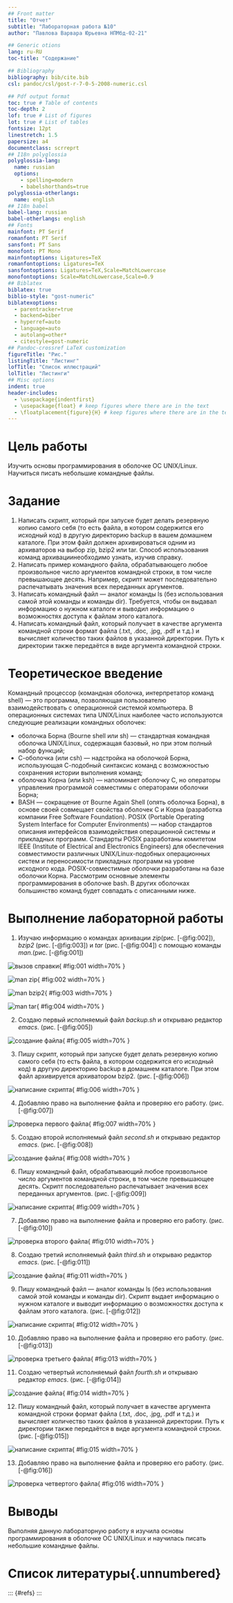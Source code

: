 ```yaml
---
## Front matter
title: "Отчет"
subtitle: "Лабораторная работа №10"
author: "Павлова Варвара Юрьевна НПМбд-02-21"

## Generic otions
lang: ru-RU
toc-title: "Содержание"

## Bibliography
bibliography: bib/cite.bib
csl: pandoc/csl/gost-r-7-0-5-2008-numeric.csl

## Pdf output format
toc: true # Table of contents
toc-depth: 2
lof: true # List of figures
lot: true # List of tables
fontsize: 12pt
linestretch: 1.5
papersize: a4
documentclass: scrreprt
## I18n polyglossia
polyglossia-lang:
  name: russian
  options:
	- spelling=modern
	- babelshorthands=true
polyglossia-otherlangs:
  name: english
## I18n babel
babel-lang: russian
babel-otherlangs: english
## Fonts
mainfont: PT Serif
romanfont: PT Serif
sansfont: PT Sans
monofont: PT Mono
mainfontoptions: Ligatures=TeX
romanfontoptions: Ligatures=TeX
sansfontoptions: Ligatures=TeX,Scale=MatchLowercase
monofontoptions: Scale=MatchLowercase,Scale=0.9
## Biblatex
biblatex: true
biblio-style: "gost-numeric"
biblatexoptions:
  - parentracker=true
  - backend=biber
  - hyperref=auto
  - language=auto
  - autolang=other*
  - citestyle=gost-numeric
## Pandoc-crossref LaTeX customization
figureTitle: "Рис."
listingTitle: "Листинг"
lofTitle: "Список иллюстраций"
lolTitle: "Листинги"
## Misc options
indent: true
header-includes:
  - \usepackage{indentfirst}
  - \usepackage{float} # keep figures where there are in the text
  - \floatplacement{figure}{H} # keep figures where there are in the text
---
```


# Цель работы

Изучить основы программирования в оболочке ОС UNIX/Linux. Научиться писать небольшие командные файлы.

# Задание

1. Написать скрипт, который при запуске будет делать резервную копию самого себя (то
есть файла, в котором содержится его исходный код) в другую директорию backup
в вашем домашнем каталоге. При этом файл должен архивироваться одним из архиваторов на выбор zip, bzip2 или tar. Способ использования команд архивациинеобходимо узнать, изучив справку.
2. Написать пример командного файла, обрабатывающего любое произвольное число аргументов командной строки, в том числе превышающее десять. Например, скрипт может последовательно распечатывать значения всех переданных аргументов.
3. Написать командный файл — аналог команды ls (без использования самой этой команды и команды dir). Требуется, чтобы он выдавал информацию о нужном каталоге и выводил информацию о возможностях доступа к файлам этого каталога.
4. Написать командный файл, который получает в качестве аргумента командной строки формат файла (.txt, .doc, .jpg, .pdf и т.д.) и вычисляет количество таких файлов в указанной директории. Путь к директории также передаётся в виде аргумента командной строки.

# Теоретическое введение

Командный процессор (командная оболочка, интерпретатор команд shell) — это программа, позволяющая пользователю взаимодействовать с операционной системой компьютера. В операционных системах типа UNIX/Linux наиболее часто используются следующие реализации командных оболочек:
- оболочка Борна (Bourne shell или sh) — стандартная командная оболочка UNIX/Linux, содержащая базовый, но при этом полный набор функций;
- С-оболочка (или csh) — надстройка на оболочкой Борна, использующая С-подобный синтаксис команд с возможностью сохранения истории выполнения команд;
- оболочка Корна (или ksh) — напоминает оболочку С, но операторы управления программой совместимы с операторами оболочки Борна;
- BASH — сокращение от Bourne Again Shell (опять оболочка Борна), в основе своей совмещает свойства оболочек С и Корна (разработка компании Free Software Foundation).
POSIX (Portable Operating System Interface for Computer Environments) — набор стандартов описания интерфейсов взаимодействия операционной системы и прикладных программ.
Стандарты POSIX разработаны комитетом IEEE (Institute of Electrical and Electronics Engineers) для обеспечения совместимости различных UNIX/Linux-подобных операционных систем и переносимости прикладных программ на уровне исходного кода. POSIX-совместимые оболочки разработаны на базе оболочки Корна.
Рассмотрим основные элементы программирования в оболочке bash. В других оболочках большинство команд будет совпадать с описанными ниже.

# Выполнение лабораторной работы

1. Изучаю информацию о командах архивации *zip*(рис. [-@fig:002]), *bzip2* (рис. [-@fig:003]) и *tar*  (рис. [-@fig:004]) с помощью команды *man*.(рис. [-@fig:001])

![вызов справки](img/1.png){ #fig:001 width=70% }


![man zip](img/2.png){ #fig:002 width=70% }


![man bzip2](img/3.png){ #fig:003 width=70% }


![man tar](img/4.png){ #fig:004 width=70% }

2. Создаю первый исполняемый файл *backup.sh* и открываю редактор *emacs*. (рис. [-@fig:005])

![создание файла](img/5.png){ #fig:005 width=70% }

3. Пишу скрипт, который при запуске будет делать резервную копию самого себя (то есть файла, в котором содержится его исходный код) в другую директорию backup в домашнем каталоге. При этом файл архивируется архиватором bzip2. (рис. [-@fig:006])

![написание скрипта](img/6.png){ #fig:006 width=70% }

4. Добавляю право на выполнение файла и проверяю его работу. (рис. [-@fig:007])

![проверка первого файла](img/7.png){ #fig:007 width=70% }

5. Создаю второй исполняемый файл *second.sh* и открываю редактор *emacs*. (рис. [-@fig:008])

![создание файла](img/8.png){ #fig:008 width=70% }

6. Пишу командный файл, обрабатывающий любое произвольное число аргументов командной строки, в том числе превышающее десять. Скрипт последовательно распечатывает значения всех переданных аргументов. (рис. [-@fig:009])

![написание скрипта](img/9.png){ #fig:009 width=70% }

7. Добавляю право на выполнение файла и проверяю его работу. (рис. [-@fig:010])

![проверка второго файла](img/10.png){ #fig:010 width=70% }

8. Создаю третий исполняемый файл *third.sh* и открываю редактор *emacs*. (рис. [-@fig:011])

![создание файла](img/11.png){ #fig:011 width=70% }

9. Пишу командный файл — аналог команды ls (без использования самой этой команды и команды dir). Скрипт выдает информацию о нужном каталоге и выводит информацию о возможностях доступа к файлам этого каталога. (рис. [-@fig:012])

![написание скрипта](img/12.png){ #fig:012 width=70% }

10. Добавляю право на выполнение файла и проверяю его работу. (рис. [-@fig:013])

![проверка третьего файла](img/13.png){ #fig:013 width=70% }

11. Создаю четвертый исполняемый файл *fourth.sh* и открываю редактор *emacs*. (рис. [-@fig:014])

![создание файла](img/14.png){ #fig:014 width=70% }

12. Пишу командный файл, который получает в качестве аргумента командной строки формат файла (.txt, .doc, .jpg, .pdf и т.д.) и вычисляет количество таких файлов в указанной директории. Путь к директории также передаётся в виде аргумента командной строки. (рис. [-@fig:015])

![написание скрипта](img/15.png){ #fig:015 width=70% }

13. Добавляю право на выполнение файла и проверяю его работу. (рис. [-@fig:016])

![проверка четвертого файла](img/16.png){ #fig:016 width=70% }


# Выводы

Выполняя данную лабораторную работу я изучила основы программирования в оболочке ОС UNIX/Linux и научилась писать небольшие командные файлы.


# Список литературы{.unnumbered}

::: {#refs}
:::
